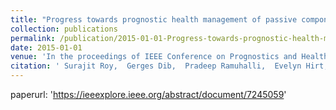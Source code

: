 ```yaml
---
title: "Progress towards prognostic health management of passive components in advanced reactors—Model selection and evaluation"
collection: publications
permalink: /publication/2015-01-01-Progress-towards-prognostic-health-management-of-passive-components-in-advanced-reactorsModel-selection-and-evaluation
date: 2015-01-01
venue: 'In the proceedings of IEEE Conference on Prognostics and Health Management (PHM)'
citation: ' Surajit Roy,  Gerges Dib,  Pradeep Ramuhalli,  Evelyn Hirt,  Matthew Prowant,  <strong>Lorenzo Luzi</strong>,  Allan Pardini,  Stan Pitman, <a href=https://ieeexplore.ieee.org/abstract/document/7245059>Progress towards prognostic health management of passive components in advanced reactors—Model selection and evaluation</a>. In the proceedings of IEEE Conference on Prognostics and Health Management (PHM), 2015.'
---
```

paperurl: 'https://ieeexplore.ieee.org/abstract/document/7245059'